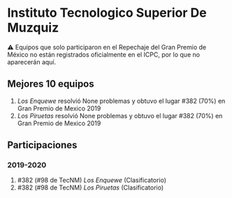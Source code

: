 # Instituto Tecnologico Superior De Muzquiz

:warning: Equipos que solo participaron en el Repechaje del Gran Premio de México no están registrados oficialmente en el ICPC, por lo que no aparecerán aquí.

## Mejores 10 equipos

1. _Los Enquewe_ resolvió None problemas y obtuvo el lugar #382 (70%) en Gran Premio de Mexico 2019
1. _Los Piruetas_ resolvió None problemas y obtuvo el lugar #382 (70%) en Gran Premio de Mexico 2019

## Participaciones

### 2019-2020

1. #382 (#98 de TecNM) _Los Enquewe_ (Clasificatorio)
1. #382 (#98 de TecNM) _Los Piruetas_ (Clasificatorio)



